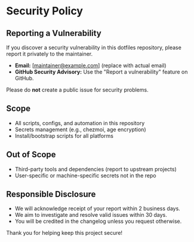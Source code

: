 # Security Policy

## Reporting a Vulnerability

If you discover a security vulnerability in this dotfiles repository, please report it privately to the maintainer.

- **Email:** [maintainer@example.com] (replace with actual email)
- **GitHub Security Advisory:** Use the "Report a vulnerability" feature on GitHub.

Please do **not** create a public issue for security problems.

## Scope

- All scripts, configs, and automation in this repository
- Secrets management (e.g., chezmoi, age encryption)
- Install/bootstrap scripts for all platforms

## Out of Scope

- Third-party tools and dependencies (report to upstream projects)
- User-specific or machine-specific secrets not in the repo

## Responsible Disclosure

- We will acknowledge receipt of your report within 2 business days.
- We aim to investigate and resolve valid issues within 30 days.
- You will be credited in the changelog unless you request otherwise.

Thank you for helping keep this project secure!

